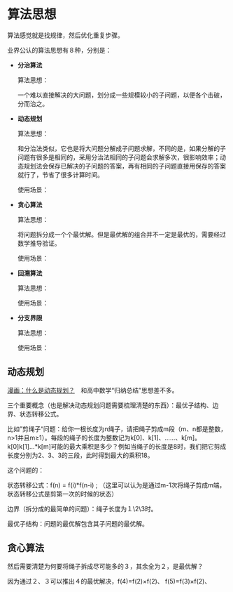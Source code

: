 # 算法思想

算法感觉就是找规律，然后优化重复步骤。

业界公认的算法思想有８种，分别是：

+ **分治算法**

  算法思想：

  一个难以直接解决的大问题，划分成一些规模较小的子问题，以便各个击破，分而治之。

+ **动态规划**

  算法思想：

  和分治法类似，它也是将大问题分解成子问题求解，不同的是，如果分解的子问题有很多是相同的，采用分治法相同的子问题会求解多次，很影响效率；动态规划法会保存已解决的子问题的答案，再有相同的子问题直接用保存的答案就行了，节省了很多计算时间。

  使用场景：

+ **贪心算法**

  算法思想：

  将问题拆分成一个个最优解。但是最优解的组合并不一定是最优的，需要经过数学推导验证。

  使用场景：

+ **回溯算法**

  算法思想：

  使用场景：

+ **分支界限**

  算法思想：

  使用场景：

  

## 动态规划

[漫画：什么是动态规划？](https://zhuanlan.zhihu.com/p/31628866)　和高中数学“归纳总结”思想差不多。

三个重要概念（也是解决动态规划问题需要梳理清楚的东西）：最优子结构、边界、状态转移公式。

比如”剪绳子“问题：给你一根长度为n绳子，请把绳子剪成m段（m、n都是整数，n>1并且m≥1）。每段的绳子的长度为整数记为k[0]、k[1]、……、k[m]。k[0]k[1]…*k[m]可能的最大乘积是多少？例如当绳子的长度是8时，我们把它剪成长度分别为2、3、3的三段，此时得到最大的乘积18。

这个问题的：

状态转移公式：f(n) = f(i)*f(n-i) ; （这里可以认为是通过m-1次将绳子剪成m端，状态转移公式是剪第一次的时候的状态） 

边界（拆分成的最简单的问题）：绳子长度为１\2\3时。

最优子结构：问题的最优解包含其子问题的最优解。

## 贪心算法

然后需要清楚为何要将绳子拆成尽可能多的３，其余全为２，是最优解？

因为通过２、３可以推出４的最优解决，f(4)=f(2)×f(2)、 f(5)=f(3)×f(2)、